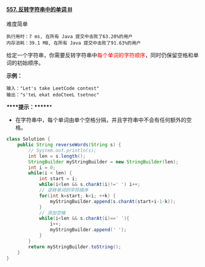#### [557. 反转字符串中的单词 III](https://leetcode-cn.com/problems/reverse-words-in-a-string-iii/)

难度简单

```
执行用时：7 ms, 在所有 Java 提交中击败了63.20%的用户
内存消耗：39.1 MB, 在所有 Java 提交中击败了91.63%的用户
```



给定一个字符串，你需要反转字符串中<font color='red'>每个单词的字符顺序</font>，同时仍保留空格和单词的初始顺序。

 

**示例：**

```
输入："Let's take LeetCode contest"
输出："s'teL ekat edoCteeL tsetnoc"
```

 

***\**\*\*\*提示：\*\*\*\*\****

- 在字符串中，每个单词由单个空格分隔，并且字符串中不会有任何额外的空格。



```java
class Solution {
    public String reverseWords(String s) {
        // System.out.println(s);
        int len = s.length();
        StringBuilder myStringBuilder = new StringBuilder(len);
        int i = 0;
        while(i < len) {
            int start = i;
            while(i<len && s.charAt(i)!=' ') i++;
            // 逆转单词的字符顺序
            for(int k=start; k<i; ++k) {
                myStringBuilder.append(s.charAt(start+i-1-k));
            }
            // 添加空格
            while(i<len && s.charAt(i)==' '){
                i++;
                myStringBuilder.append(' ');
            }
        }
        return myStringBuilder.toString();
    }
}
```

